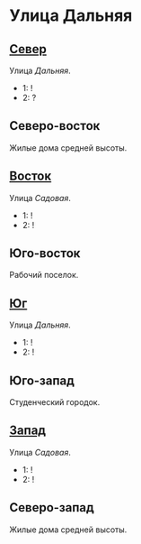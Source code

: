 # Улица Дальняя

## [Север](./570080.md)

Улица *Дальняя*.

* 1:    !
* 2:    ?

## Северо-восток

Жилые дома средней высоты.

## [Восток](./580085.md)

Улица *Садовая*.

* 1:    !
* 2:    !

## Юго-восток

Рабочий поселок.

## [Юг](./570090.md)

Улица *Дальняя*.

* 1:    !
* 2:    !

## Юго-запад

Студенческий городок.

## [Запад](./565085.md)

Улица *Садовая*.

* 1:    !
* 2:    !

## Северо-запад

Жилые дома средней высоты.
